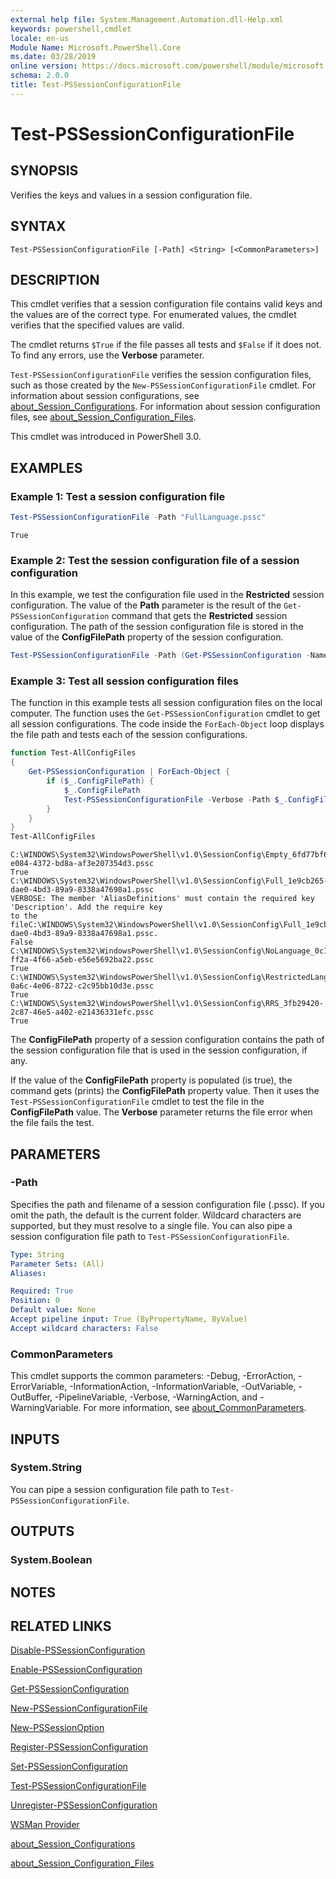 ```yaml
---
external help file: System.Management.Automation.dll-Help.xml
keywords: powershell,cmdlet
locale: en-us
Module Name: Microsoft.PowerShell.Core
ms.date: 03/28/2019
online version: https://docs.microsoft.com/powershell/module/microsoft.powershell.core/test-pssessionconfigurationfile?view=powershell-3.0
schema: 2.0.0
title: Test-PSSessionConfigurationFile
---
```

# Test-PSSessionConfigurationFile

## SYNOPSIS
Verifies the keys and values in a session configuration file.

## SYNTAX

```
Test-PSSessionConfigurationFile [-Path] <String> [<CommonParameters>]
```

## DESCRIPTION

This cmdlet verifies that a session configuration file contains valid keys and the values are of the
correct type. For enumerated values, the cmdlet verifies that the specified values are valid.

The cmdlet returns `$True` if the file passes all tests and `$False` if it does not. To find any
errors, use the **Verbose** parameter.

`Test-PSSessionConfigurationFile` verifies the session configuration files, such as those created by
the `New-PSSessionConfigurationFile` cmdlet. For information about session configurations, see
[about_Session_Configurations](About/about_Session_Configurations.md). For information about session
configuration files, see [about_Session_Configuration_Files](About/about_Session_Configuration_Files.md).

This cmdlet was introduced in PowerShell 3.0.

## EXAMPLES

### Example 1: Test a session configuration file

```powershell
Test-PSSessionConfigurationFile -Path "FullLanguage.pssc"
```

```Output
True
```

### Example 2: Test the session configuration file of a session configuration

In this example, we test the configuration file used in the **Restricted** session configuration.
The value of the **Path** parameter is the result of the `Get-PSSessionConfiguration` command that
gets the **Restricted** session configuration. The path of the session configuration file is stored
in the value of the **ConfigFilePath** property of the session configuration.

```powershell
Test-PSSessionConfigurationFile -Path (Get-PSSessionConfiguration -Name Restricted).ConfigFilePath
```

### Example 3: Test all session configuration files

The function in this example tests all session configuration files on the local computer. The
function uses the `Get-PSSessionConfiguration` cmdlet to get all session configurations. The code
inside the `ForEach-Object` loop displays the file path and tests each of the session
configurations.

```powershell
function Test-AllConfigFiles
{
    Get-PSSessionConfiguration | ForEach-Object {
        if ($_.ConfigFilePath) {
            $_.ConfigFilePath
            Test-PSSessionConfigurationFile -Verbose -Path $_.ConfigFilePath
        }
    }
}
Test-AllConfigFiles
```

```Output
C:\WINDOWS\System32\WindowsPowerShell\v1.0\SessionConfig\Empty_6fd77bf6-e084-4372-bd8a-af3e207354d3.pssc
True
C:\WINDOWS\System32\WindowsPowerShell\v1.0\SessionConfig\Full_1e9cb265-dae0-4bd3-89a9-8338a47698a1.pssc
VERBOSE: The member 'AliasDefinitions' must contain the required key 'Description'. Add the require key
to the fileC:\WINDOWS\System32\WindowsPowerShell\v1.0\SessionConfig\Full_1e9cb265-dae0-4bd3-89a9-8338a47698a1.pssc.
False
C:\WINDOWS\System32\WindowsPowerShell\v1.0\SessionConfig\NoLanguage_0c115179-ff2a-4f66-a5eb-e56e5692ba22.pssc
True
C:\WINDOWS\System32\WindowsPowerShell\v1.0\SessionConfig\RestrictedLang_b6bd9474-0a6c-4e06-8722-c2c95bb10d3e.pssc
True
C:\WINDOWS\System32\WindowsPowerShell\v1.0\SessionConfig\RRS_3fb29420-2c87-46e5-a402-e21436331efc.pssc
True
```

The **ConfigFilePath** property of a session configuration contains the path of the session
configuration file that is used in the session configuration, if any.

If the value of the **ConfigFilePath** property is populated (is true), the command gets (prints)
the **ConfigFilePath** property value. Then it uses the `Test-PSSessionConfigurationFile` cmdlet to
test the file in the **ConfigFilePath** value. The **Verbose** parameter returns the file error when
the file fails the test.

## PARAMETERS

### -Path

Specifies the path and filename of a session configuration file (.pssc). If you omit the path, the
default is the current folder. Wildcard characters are supported, but they must resolve to a single
file. You can also pipe a session configuration file path to `Test-PSSessionConfigurationFile`.

```yaml
Type: String
Parameter Sets: (All)
Aliases:

Required: True
Position: 0
Default value: None
Accept pipeline input: True (ByPropertyName, ByValue)
Accept wildcard characters: False
```

### CommonParameters

This cmdlet supports the common parameters: -Debug, -ErrorAction, -ErrorVariable,
-InformationAction, -InformationVariable, -OutVariable, -OutBuffer, -PipelineVariable, -Verbose,
-WarningAction, and -WarningVariable. For more information, see [about_CommonParameters](https://go.microsoft.com/fwlink/?LinkID=113216).

## INPUTS

### System.String

You can pipe a session configuration file path to `Test-PSSessionConfigurationFile`.

## OUTPUTS

### System.Boolean

## NOTES

## RELATED LINKS

[Disable-PSSessionConfiguration](Disable-PSSessionConfiguration.md)

[Enable-PSSessionConfiguration](Enable-PSSessionConfiguration.md)

[Get-PSSessionConfiguration](Get-PSSessionConfiguration.md)

[New-PSSessionConfigurationFile](New-PSSessionConfigurationFile.md)

[New-PSSessionOption](New-PSSessionOption.md)

[Register-PSSessionConfiguration](Register-PSSessionConfiguration.md)

[Set-PSSessionConfiguration](Set-PSSessionConfiguration.md)

[Test-PSSessionConfigurationFile](Test-PSSessionConfigurationFile.md)

[Unregister-PSSessionConfiguration](Unregister-PSSessionConfiguration.md)

[WSMan Provider](../Microsoft.WsMan.Management/About/about_WSMan_Provider.md)

[about_Session_Configurations](About/about_Session_Configurations.md)

[about_Session_Configuration_Files](About/about_Session_Configuration_Files.md)

